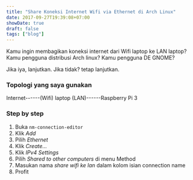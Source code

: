 ```yaml
---
title: "Share Koneksi Internet Wifi via Ethernet di Arch Linux"
date: 2017-09-27T19:39:08+07:00
showDate: true
draft: false
tags: ["blog"]
---
```


Kamu ingin membagikan koneksi internet dari Wifi laptop ke LAN laptop?
Kamu pengguna distribusi Arch linux?
Kamu pengguna DE GNOME?

Jika iya, lanjutkan. Jika tidak? tetap lanjutkan.

### Topologi yang saya gunakan

Internet------(Wifi) laptop (LAN)------Raspberry Pi 3

### Step by step

1. Buka `nm-connection-editor`
2. Klik _Add_
3. Pilih _Ethernet_
4. Klik _Create…_
5. Klik _IPv4 Settings_
6. Pilih _Shared to other computers_ di menu Method
7. Masukan nama _share wifi ke lan_ dalam kolom isian connection name
8. Profit
